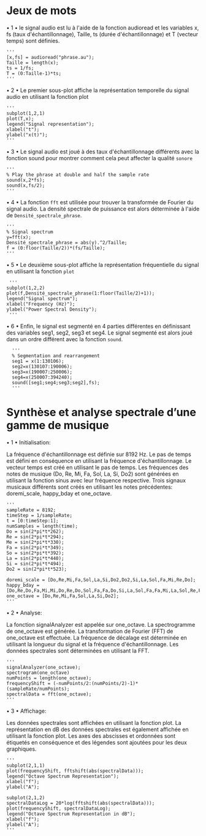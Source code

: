 # Jeux de mots

• 1 • le signal audio est lu à l'aide de la fonction audioread et les variables x, 
fs (taux d'échantillonnage), Taille, ts (durée d'échantillonnage) et T (vecteur temps) sont définies.

    '''
    [x,fs] = audioread("phrase.au");
    Taille = length(x);
    ts = 1/fs;
    T = (0:Taille-1)*ts;
    '''
 • 2 • Le premier sous-plot affiche la représentation temporelle du signal audio en utilisant la fonction plot
 
    '''
    subplot(1,2,1)
    plot(T,x);
    legend("Signal representation");
    xlabel("t");
    ylabel("x(t)");
    '''
• 3 • Le signal audio est joué à des taux d'échantillonnage différents avec la fonction sound pour montrer comment cela peut affecter la qualité `sonore`

    '''
    % Play the phrase at double and half the sample rate
    sound(x,2*fs);
    sound(x,fs/2);
    '''
  
• 4 • La fonction `fft` est utilisée pour trouver la transformée de Fourier du signal audio. 
 La densité spectrale de puissance est alors déterminée à l'aide de `Densité_spectrale_phrase`.
  
    '''
    % Signal spectrum
    y=fft(x);
    Densité_spectrale_phrase = abs(y).^2/Taille;
    f = (0:floor(Taille/2))*(fs/Taille);
    '''
    
• 5 • Le deuxième sous-plot affiche la représentation fréquentielle du signal en utilisant la fonction `plot`
     
     '''
    subplot(1,2,2)
    plot(f,Densité_spectrale_phrase(1:floor(Taille/2)+1));
    legend("Signal spectrum");
    xlabel("Frequency (Hz)");
    ylabel("Power Spectral Density");
     '''
     
 • 6 • Enfin, le signal est segmenté en 4 parties différentes en définissant des variables seg1, seg2, seg3 et seg4.
 Le signal segmenté est alors joué dans un ordre différent avec la fonction `sound`.
 
      '''
      % Segmentation and rearrangement
      seg1 = x(1:130106);
      seg2=x(130107:190006);
      seg3=x(190007:250006);
      seg4=x(250007:394240);
      sound([seg1;seg4;seg3;seg2],fs);
      '''
      
      
 # Synthèse et analyse spectrale d’une gamme de musique
 
 • 1 • Initialisation:

   La fréquence d'échantillonnage est définie sur 8192 Hz.
   Le pas de temps est défini en conséquence en utilisant la fréquence d'échantillonnage.
   Le vecteur temps est créé en utilisant le pas de temps.
   Les fréquences des notes de musique (Do, Re, Mi, Fa, Sol, La, Si, Do2) sont générées en utilisant la fonction sinus avec leur fréquence respective.
   Trois signaux musicaux différents sont créés en utilisant les notes précédentes: doremi_scale, happy_bday et one_octave.
   
    '''
    sampleRate = 8192;
    timeStep = 1/sampleRate;
    t = [0:timeStep:1];
    numSamples = length(time);
    Do = sin(2*pi*t*262);
    Re = sin(2*pi*t*294);
    Me = sin(2*pi*t*330);
    Fa = sin(2*pi*t*349);
    So = sin(2*pi*t*392);
    La = sin(2*pi*t*440);
    Si = sin(2*pi*t*494);
    Do2 = sin(2*pi*t*523);

    doremi_scale = [Do,Re,Mi,Fa,Sol,La,Si,Do2,Do2,Si,La,Sol,Fa,Mi,Re,Do];
    happy_bday = [Do,Re,Do,Fa,Mi,Mi,Do,Re,Do,Sol,Fa,Fa,Do,Si,La,Sol,Fa,Fa,Mi,La,Sol,Re,Fa,Mi];
    one_octave = [Do,Re,Mi,Fa,Sol,La,Si,Do2];
    '''
    
  • 2 • Analyse:

   La fonction signalAnalyzer est appelée sur one_octave.
   La spectrogramme de one_octave est générée.
   La transformation de Fourier (FFT) de one_octave est effectuée.
   La fréquence de décalage est déterminée en utilisant la longueur du signal et la fréquence d'échantillonnage.
   Les données spectrales sont déterminées en utilisant la FFT.
   
    '''
    signalAnalyzer(one_octave);
    spectrogram(one_octave)
    numPoints = length(one_octave);
    frequencyShift = (-numPoints/2:(numPoints/2)-1)*(sampleRate/numPoints);
    spectralData = fft(one_octave);
    '''
   
  • 3 • Affichage:

   Les données spectrales sont affichées en utilisant la fonction plot.
   La représentation en dB des données spectrales est également affichée en utilisant la fonction plot.
   Les axes des abscisses et ordonnées sont étiquetés en conséquence et des légendes sont ajoutées pour les deux graphiques.
   
    '''
    subplot(2,1,1)
    plot(frequencyShift, fftshift(abs(spectralData)));
    legend("Octave Spectrum Representation");
    xlabel("f");
    ylabel("A");

    subplot(2,1,2)
    spectralDataLog = 20*log(fftshift(abs(spectralData)));
    plot(frequencyShift, spectralDataLog);
    legend("Octave Spectrum Representation in dB");
    xlabel("f");
    ylabel("A");    
    '''
 
 
